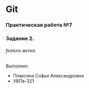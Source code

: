# Git
### Практическая работа №7
### Задание 2.
###### feature-ветка. 
Выполнил:
* Плаксина Софья Александровна
* УВПв-321
